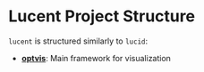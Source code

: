 # Lucent Project Structure

`lucent` is structured similarly to `lucid`:

* [**optvis**](optvis/):
  Main framework for visualization
